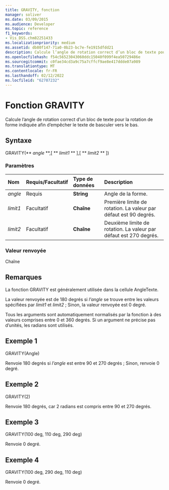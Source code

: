 ```yaml
---
title: GRAVITY, fonction
manager: soliver
ms.date: 03/09/2015
ms.audience: Developer
ms.topic: reference
f1_keywords:
- Vis_DSS.chm82251433
ms.localizationpriority: medium
ms.assetid: db80f147-71a0-0b23-bc7e-fe1915dfdd21
description: Calcule l’angle de rotation correct d’un bloc de texte pour la rotation de forme indiquée afin d’empêcher le texte de basculer vers le bas.
ms.openlocfilehash: f54c56523043060ddc15040f099f4ea50729486e
ms.sourcegitcommit: c0fae34cd3a9c75a7cffcf9ae8e417ddde07a989
ms.translationtype: MT
ms.contentlocale: fr-FR
ms.lasthandoff: 02/12/2022
ms.locfileid: "62787232"
---
```

# <a name="gravity-function"></a>Fonction GRAVITY

Calcule l’angle de rotation correct d’un bloc de texte pour la rotation de forme indiquée afin d’empêcher le texte de basculer vers le bas.
  
## <a name="syntax"></a>Syntaxe

GRAVITY(** *angle* **,[ ** *limit1* ** ],[ ** *limit2* ** ]) 
  
### <a name="parameters"></a>Paramètres

|**Nom**|**Requis/Facultatif**|**Type de données**|**Description**|
|:-----|:-----|:-----|:-----|
| _angle_ <br/> |Requis  <br/> |**String** <br/> | Angle de la forme. |
| _limit1_ <br/> |Facultatif  <br/> |**Chaîne** <br/> |Première limite de rotation. La valeur par défaut est 90 degrés. |
| _limit2_ <br/> |Facultatif  <br/> |**Chaîne** <br/> |Deuxième limite de rotation. La valeur par défaut est 270 degrés. |
   
### <a name="return-value"></a>Valeur renvoyée

Chaîne
  
## <a name="remarks"></a>Remarques

La fonction GRAVITY est généralement utilisée dans la cellule AngleTexte. 
  
La valeur renvoyée est de 180 degrés si  _l’angle_ se trouve entre les valeurs spécifiées par  _limit1_ et  _limit2_ ; Sinon, la valeur renvoyée est 0 degré.
  
Tous les arguments sont automatiquement normalisés par la fonction à des valeurs comprises entre 0 et 360 degrés. Si un argument ne précise pas d’unités, les radians sont utilisés. 
  
## <a name="example-1"></a>Exemple 1

GRAVITY(Angle)
  
Renvoie 180 degrés si  *l’angle*  est entre 90 et 270 degrés ; Sinon, renvoie 0 degré. 
  
## <a name="example-2"></a>Exemple 2

GRAVITY(2)
  
Renvoie 180 degrés, car 2 radians est compris entre 90 et 270 degrés.
  
## <a name="example-3"></a>Exemple 3

GRAVITY(100 deg, 110 deg, 290 deg)
  
Renvoie 0 degré.
  
## <a name="example-4"></a>Exemple 4

GRAVITY(100 deg, 290 deg, 110 deg)
  
Renvoie 0 degré.
  

